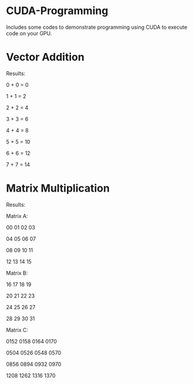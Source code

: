 # CUDA-Programming
Includes some codes to demonstrate programming using CUDA to execute code on your GPU.

# Vector Addition
Results:

0 + 0 = 0

1 + 1 = 2

2 + 2 = 4

3 + 3 = 6

4 + 4 = 8

5 + 5 = 10

6 + 6 = 12

7 + 7 = 14

# Matrix Multiplication
Results:

Matrix A:

00 01 02 03

04 05 06 07

08 09 10 11

12 13 14 15


Matrix B:

16 17 18 19

20 21 22 23

24 25 26 27 

28 29 30 31 


Matrix C: 

0152 0158 0164 0170 

0504 0526 0548 0570 

0856 0894 0932 0970 

1208 1262 1316 1370 

